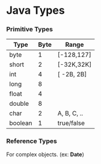 # Java Types
### Primitive Types

Type    | Byte |   Range    
------- | ---- | ----------
byte    |  1   | [-128,127]
short   |  2   | [-32K,32K]
int     |  4   | [ -2B, 2B]
long    |  8   | 
float   |  4   | 
double  |  8   | 
char    |  2   | A, B, C, ..
boolean |  1   | true/false

### Reference Types 
For complex objects. (ex: **Date**)

